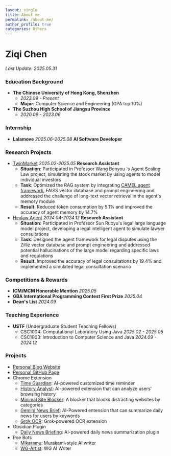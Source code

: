 ```yaml
---
layout: single
title: About me
permalink: /about-me/
author_profile: true
categories: Others
---
```

# Ziqi Chen
*Last Update: 2025.05.31*

### Education Background
- **The Chinese University of Hong Kong, Shenzhen**
    - *2023.09 - Present*
    - **Major**: Computer Science and Engineering (GPA top 10%)
- **The Suzhou High School of Jiangsu Province**
    - *2020.09 - 2023.06*

### Internship
- **Lalamove** *2025.06-2025.08* **AI Software Developer**

### Research Projects
- [TwinMarket](https://arxiv.org/abs/2502.01506) *2025.02-2025.05* **Research Assistant**
    - **Situation**: Participated in Professor Wang Benyou 's Agent Scaling Law project, simulating the stock market by using agents to model individual investors
    - **Task**: Optimized the RAG system by integrating [CAMEL agent framework](https://github.com/camel-ai/camel), FAISS vector database and prompt engineering and addressed the challenge of long-text vector retrieval in the agent's memory module
    - **Result**: Reduced token consumption by 5.1% and improved the accuracy of agent memory by 14.7%
- [Hexlaw Agent](https://hexlaw.hexai.tech) *2024.04-2024.12* **Research Assistant**
    - **Situation**: Participated in Professor Sun Ruoyu's legal large language model project, developing a legal intelligent agent to simulate lawyer consultations
    - **Task**: Designed the agent framework for legal disputes using the Zilliz vector database and prompt engineering and addressed potential hallucinations of the large model regarding specific laws and regulations
    - **Result**: Improved the accuracy of legal consultations by 19.4% and implemented a simulated legal consultation scenario

### Competitions & Rewards
- **ICM/MCM Honorable Mention** *2025.05*
- **GBA International Programming Contest First Prize** *2025.04*
- **Dean's List** *2024.09*

### Teaching Experience
- **USTF** (Undergraduate Student Teaching Fellows) 
    - CSC1004: Computational Laboratory Using Java *2025.02 - 2025.05*
    - CSC1003: Introduction to Computer Science and Java *2024.09 - 2024.12*

### Projects
- [Personal Blog Website](https://adamchen.tech)
- [Personal GitHub Page](https://ghost04718.github.io/)
- Chrome Extension
    - [Time Guardian](https://chromewebstore.google.com/detail/time-guardian/nooddbcedmaojbhgebdcjdnkjbojjjeb): AI-powered customized time reminder
    - [History Analyst](https://chromewebstore.google.com/detail/history-analyst/jajeniihjddcaaohplihdjjokefpgaof): AI-powered extension that can analyze users' browsing history
    - [Minimal Site Blocker](https://chromewebstore.google.com/detail/minimal-site-blocker/mfofjdhlkoelfhjlhahbbpplaodabadk): A blocker that blocks distracting websites by categories
    - [Gemini News Brief](https://chromewebstore.google.com/detail/gemini-news-brief/hficggpiebfkkdcodpknjdhhlinieddk): AI-Powered entension that can summarize daily news for users by keywords
    - [Grok OCR](https://chromewebstore.google.com/detail/grok-ocr/hcflmjbogncfihbaeppgophciaahgald): Grok-powered OCR extension
- Obsidian Plugin
    - [Daily News Briefing](https://github.com/Ghost04718/Daily-News-Briefing): AI-powered daily news summarization plugin
- Poe Bots
    - [Mikaramu](https://poe.com/Mikaramu): Murakami-style AI writer
    - [WG-Artist](https://poe.com/WG-Artist): WG AI Writer